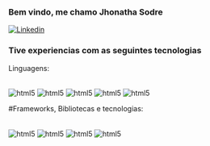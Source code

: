 ### Bem vindo, me chamo Jhonatha Sodre

[![Linkedin](https://img.shields.io/badge/LinkedIn-0077B5?style=for-the-badge&logo=linkedin&logoColor=white-
)](https://www.linkedin.com/in/jhonsodre)

### Tive experiencias com as seguintes tecnologias

Linguagens:
<div  style="display: inline_block "><br/>
    <img align="center" alt="html5" src="https://img.shields.io/badge/Python-3776AB?style=for-the-badge&logo=python&logoColor=white">
    <img align="center" alt="html5" src="https://img.shields.io/badge/R-276DC3?style=for-the-badge&logo=r&logoColor=white">
    <img align="center" alt="html5" src="https://img.shields.io/badge/HTML-239120?style=for-the-badge&logo=html5&logoColor=white">
    <img align="center" alt="html5" src="https://img.shields.io/badge/CSS3-1572B6?style=for-the-badge&logo=css3&logoColor=white">
    <img align="center" alt="html5" src="[https://img.shields.io/badge/CSS3-1572B6?style=for-the-badge&logo=css3&logoColor=white](https://img.shields.io/badge/java-%23ED8B00.svg?style=for-the-badge&logo=openjdk&logoColor=white)">
</div>

#Frameworks, Bibliotecas e tecnologias: 
<div  style="display: inline_block "><br/>
    <img align="center" alt="html5" src="https://img.shields.io/badge/Flask-000000?style=for-the-badge&logo=flask&logoColor=white">
    <img align="center" alt="html5" src="https://img.shields.io/badge/Django-092E20?style=for-the-badge&logo=django&logoColor=white">
    <img align="center" alt="html5" src="https://img.shields.io/badge/Plotly-239120?style=for-the-badge&logo=plotly&logoColor=white">
    <img align="center" alt="html5" src="https://img.shields.io/badge/Pandas-2C2D72?style=for-the-badge&logo=pandas&logoColor=white">
    <img aling="center" alt "html5" src="https://img.shields.io/badge/Android%20Studio-3DDC84.svg?style=for-the-badge&logo=android-studio&logoColor=white">
</div>

